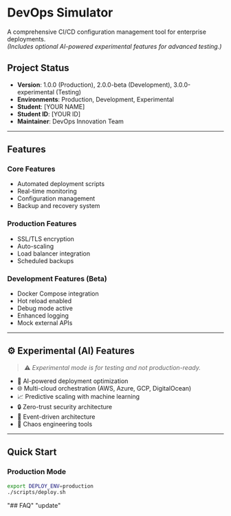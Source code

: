# DevOps Simulator

A comprehensive CI/CD configuration management tool for enterprise deployments.  
_(Includes optional AI-powered experimental features for advanced testing.)_

## Project Status

- **Version**: 1.0.0 (Production), 2.0.0-beta (Development), 3.0.0-experimental (Testing)
- **Environments**: Production, Development, Experimental
- **Student**: [YOUR NAME]
- **Student ID**: [YOUR ID]
- **Maintainer**: DevOps Innovation Team

---

## Features

### Core Features

- Automated deployment scripts
- Real-time monitoring
- Configuration management
- Backup and recovery system

### Production Features

- SSL/TLS encryption
- Auto-scaling
- Load balancer integration
- Scheduled backups

### Development Features (Beta)

- Docker Compose integration
- Hot reload enabled
- Debug mode active
- Enhanced logging
- Mock external APIs

---

## ⚙️ Experimental (AI) Features

> ⚠️ _Experimental mode is for testing and not production-ready._

- 🤖 AI-powered deployment optimization
- 🌐 Multi-cloud orchestration (AWS, Azure, GCP, DigitalOcean)
- 📈 Predictive scaling with machine learning
- 🔒 Zero-trust security architecture
- 🌊 Event-driven architecture
- 🎯 Chaos engineering tools

---

## Quick Start

### Production Mode

```bash
export DEPLOY_ENV=production
./scripts/deploy.sh
```
"## FAQ" 
"update" 
